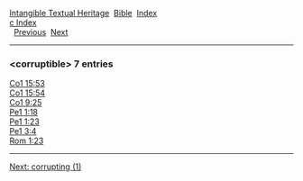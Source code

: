 [Intangible Textual Heritage](../../index)  [Bible](../index) 
[Index](index)   
[c Index](_c_)  
  [Previous](c02594)  [Next](c02596) 

------------------------------------------------------------------------

### &lt;corruptible&gt; 7 entries

[Co1 15:53](../kjv/co1015.htm#053)  
[Co1 15:54](../kjv/co1015.htm#054)  
[Co1 9:25](../kjv/co1009.htm#025)  
[Pe1 1:18](../kjv/pe1001.htm#018)  
[Pe1 1:23](../kjv/pe1001.htm#023)  
[Pe1 3:4](../kjv/pe1003.htm#004)  
[Rom 1:23](../kjv/rom001.htm#023)  

------------------------------------------------------------------------

[Next: corrupting (1)](c02596)
